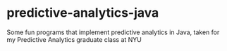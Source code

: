 # predictive-analytics-java
Some fun programs that implement predictive analytics in Java, taken for my Predictive Analytics graduate class at NYU
